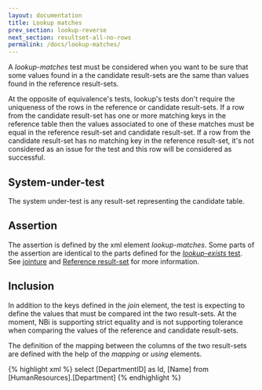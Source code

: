 ```yaml
---
layout: documentation
title: Lookup matches
prev_section: lookup-reverse
next_section: resultset-all-no-rows
permalink: /docs/lookup-matches/
---
```

A *lookup-matches* test must be considered when you want to be sure that some values found in a the candidate result-sets are the same than values found in the reference result-sets.

At the opposite of equivalence's tests, lookup's tests don't require the uniqueness of the rows in the reference or candidate result-sets. If a row from the candidate result-set has one or more matching keys in the reference table then the values associated to one of these matches must be equal in the reference result-set and candidate result-set. If a row from the candidate result-set has no matching key in the reference result-set, it's not considered as an issue for the test and this row will be considered as successful.

## System-under-test

The system under-test is any result-set representing the candidate table.

## Assertion

The assertion is defined by the xml element *lookup-matches*. Some parts of the assertion are identical to the parts defined for the [*lookup-exists* test](../lookup-exists). See [jointure](../lookup-exists#Jointure) and [Reference result-set](../lookup-exists#Reference%20result-set) for more information.

## Inclusion

In addition to the keys defined in the *join* element, the test is expecting to define the values that must be compared int the two result-sets. At the moment, NBi is supporting strict equality and is not supporting tolerance when comparing the values of the reference and candidate result-sets.

The definition of the mapping between the columns of the two result-sets are defined with the help of the *mapping* or *using* elements.

{% highlight xml %}
<assert>
  <lookup-matches>
    <join>
      <mapping candidate="DepartmentID" reference="Id" type="numeric"/>
    </join>
    <inclusion>
      <mapping candidate="DepartmentName" reference="Name" type="text"/>
    </inclusion>
    <result-set>
      <query>
        select [DepartmentID] as Id, [Name] from [HumanResources].[Department]
      </query>
    </result-set>
  </lookup-matches>
</assert>
{% endhighlight %}
